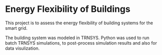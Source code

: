 # Energy Flexibility of Buildings
This project is to assess the energy flexibility of building systems for the smart grid.

The building system was modeled in TRNSYS. Python was used to run batch TRNSYS simulations, to post-process simulation results and also for data visulization. 

